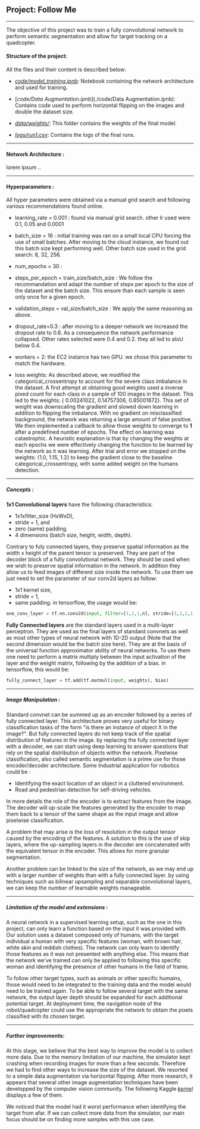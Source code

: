 ## Project: Follow Me
____

The objective of this project was to train a fully convolutional network to perform semantic segmentation and allow for target tracking on a quadcopter.

#### Structure of the project:

All the files and their content is described below:

- [*code/model_training.ipnb*](./code/model_training.ipnb): Notebook containing the network architecture and used for training.

- [*code/Data Augmentation.ipnb*](./code/Data Augmentation.ipnb): Contains code used to perform horizontal flipping on the images and double the dataset size.

- [*data/weights/*](./data/weights/): This folder contains the weights of the final model.

- [*logs/run1.csv*](./logs/run1.csv): Contains the logs of the final runs.
____

#### Network Architecture :

lorem ipsum ..
____

#### Hyperparameters :
All hyper parameters were obtained via a manual grid search and following various recommendations found online.

- learning_rate = 0.001 : found via manual grid search. other lr used were 0.1, 0.05 and 0.0001
- batch_size = 16 : initial training was ran on a small local CPU forcing the use of small batches. After moving to the cloud instance, we found out this batch size kept performing well. Other batch size used in the grid search: 8, 32, 256.
- num_epochs = 30 :
- steps\_per\_epoch = train_size/batch_size : We follow the recommandation and adapt the number of steps per epoch to the size of the dataset and the batch size. This ensure than each sample is seen only once for a given epoch. 
- validation_steps = val_size/batch_size : We apply the same reasoning as above.
- dropout_rate=0.3 : after moving to a deeper network we increased the dropout rate to 0.6. As a consequence the network performance collapsed. Other rates selected were 0.4 and 0.2. they all led to aIoU below 0.4.
- workers = 2: the EC2 instance has two GPU. we chose this parameter to match the hardware.

- loss weights: As described above, we modified the categorical\_crossentropy to account for the severe class imbalance in the dataset. A first attempt at obtaining good weights used a inverse pixed count for each class   in a sample of 100 images in the dataset. This led to the weights: { 0.00241022, 0.14757306,  0.85001672}. This set of weight was downscaling the gradient and slowed down learning in addition to flipping the imbalance. With no gradient on misclassified background, the network was returning a large amount of false positive. We then implemented a callback to allow those weights to converge to __1__ after a predefined number of epochs. The effect on learning was catastrophic. A heuristic explanation is that by changing the weights at each epochs we were effectively changing the function to be learned by the network as it was learning. After trial and error we stopped on the weights: {1.0, 1.15, 1.2} to keep the gradient close to the baseline categorical\_crossentropy, with some added weight on the humans detection.
____

##### Concepts :

__1x1 Convolutional layers__ have the following characteristics:

*  1x1xfilter_size (HxWxD),
*  stride = 1, and
*  zero (same) padding.
* 4 dimensions (batch size, height, width, depth).

Contrary to fuly connected layers, they preserve spatial information as the width x height of the parent tensor is preserved.
They are part of the decoder block of a fully convolutional network.
They should be used when we wish to preserve spatial information in the network.
In addition they allow us to feed images of different size inside the network.
To use them we just need to set the parameter of our conv2d layers as follow:
* 1x1 kernel size,
* stride = 1,
* same padding.
in tensorflow, the usage would be:
```python
one_conv_layer = tf.nn.conv2d(input, filter=[1,1,1,n], stride=[1,1,1,1], padding="SAME")
```
__Fully Connected layers__ are the standard layers used in a multi-layer perceptron. They are used as the final layers of standard convnets as well as most other types of neural network with 1D-2D output (Note that the second dimension would be the batch size here). They are at the basis of the universal function approximator ability of neural networks.
To use them one need to perform a matrix multiply between the input activation of the layer and the weight matrix, following by the addition of a bias.
in tensorflow, this would be:
```python
fully_connect_layer = tf.add(tf.matmul(input, weights), bias)
```
____
 
##### Image Manipulation :


Standard convnet can be summed up as an encoder followed by a series of fully connected layer. This architecture proves very useful for binary  classification tasks of the form "is there an instance of object X in the image?". But fully connected layers do not keep track of the spatial distribution of features in the image. by replacing the fully connected layer with a decoder, we can  start using deep learning to answer questions that rely on the spatial distribution of objects within the network. Pixelwise classification, also called semantic segmentation is a prime use for those encoder/decoder architecture. Some Industrial application for robotics could be :
- Identifying the exact location of an object in a cluttered environment.
- Road and pedestrian detection for self-driving vehicles.

In more details the role of the encoder is to extract features from the image. The decoder will up-scale the features generated by the encoder to map them back to a tensor of the same shape as the input image and allow pixelwise classification.

A problem that may arise is  the loss of resolution in the output tensor caused by the encoding of the features. A solution to this is the use of skip layers, where the up-sampling layers in the decoder are concatenated with the equivalent tensor in the encoder. This allows for more granular segmentation.

Another problem can be linked to the size of the network, as we may end up with  a larger number of weights than with a fully connected layer.  by using techniques such as bilinear upsampling and separable convolutional layers, we can keep the number of learnable weights manageable. 
____

##### Limitation of the model and extensions :

A neural network in a supervised learning setup, such as the one in this project, can only learn a function based on the input it was provided with.
Our solution uses a dataset composed only of humans, with the target individual a human with very specific features (woman, with brown hair, white skin and reddish clothes). The network can only learn to identify those features as it was not presented with anything else. This means that the network we've trained can only be applied to following this specific woman and identifying the presence of other humans in the field of frame. 

To follow other target types, such as animals or other specific humains, those would need to be integrated to the training data and the model would need to be trained again. 
To be able to follow several target with the same network, the output layer depth should be expanded for each additional potential target. At deployment time, the navigation node of the robot/quadcopter could use the appropriate the network to obtain the pixels classified with its chosen target. 
____
#####  Further improvements:

At this stage, we believe that the best way to improve the model is to collect more data. Due to the memory limitation of our machine, the simulator kept crashing when recording images for more than a few seconds. Therefore we had to find other ways to increase the size of the dataset. We resorted to a simple data augmentation via horizontal flipping. After more research, it appears that several other image augmentation techniques have been developped by the computer vision community. The following Kaggle [*kernel*](https://www.kaggle.com/gaborfodor/augmentation-methods) displays a few of them. 

We noticed that the model had it worst performance when identifying the target from afar. If we can collect more data from the simulator, our main focus should be on finding more samples with this use case.